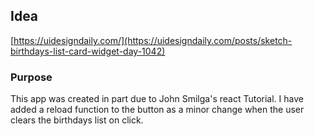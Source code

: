 ## Idea

[https://uidesigndaily.com/](https://uidesigndaily.com/posts/sketch-birthdays-list-card-widget-day-1042)

### Purpose
This app was created in part due to John Smilga's react Tutorial.
I have added a reload function to the button as a minor change when the user clears the birthdays list on click.